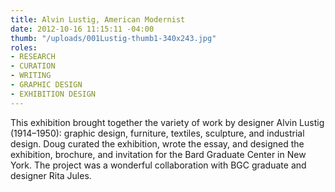 ```yaml
---
title: Alvin Lustig, American Modernist
date: 2012-10-16 11:15:11 -04:00
thumb: "/uploads/001Lustig-thumb1-340x243.jpg"
roles:
- RESEARCH
- CURATION
- WRITING
- GRAPHIC DESIGN
- EXHIBITION DESIGN
---
```

This exhibition brought together the variety of work by designer Alvin Lustig (1914–1950): graphic design, furniture, textiles, sculpture, and industrial design. Doug curated the exhibition, wrote the essay, and designed the exhibition, brochure, and invitation for the Bard Graduate Center in New York. The project was a wonderful collaboration with BGC graduate and designer Rita Jules.
